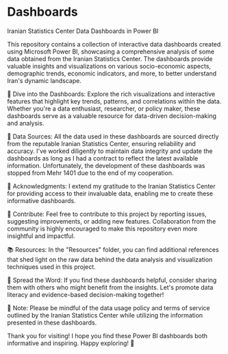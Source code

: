 # Dashboards
Iranian Statistics Center Data Dashboards in Power BI

This repository contains a collection of interactive data dashboards created using Microsoft Power BI, showcasing a comprehensive analysis of some data obtained from the Iranian Statistics Center. The dashboards provide valuable insights and visualizations on various socio-economic aspects, demographic trends, economic indicators, and more, to better understand Iran's dynamic landscape.

🚀 Dive into the Dashboards: Explore the rich visualizations and interactive features that highlight key trends, patterns, and correlations within the data. Whether you're a data enthusiast, researcher, or policy maker, these dashboards serve as a valuable resource for data-driven decision-making and analysis.

📂 Data Sources: All the data used in these dashboards are sourced directly from the reputable Iranian Statistics Center, ensuring reliability and accuracy. I've worked diligently to maintain data integrity and update the dashboards as long as I had a contract to reflect the latest available information. Unfortunately, the development of these dashboards was stopped from Mehr 1401 due to the end of my cooperation.

🙏 Acknowledgments: I extend my gratitude to the Iranian Statistics Center for providing access to their invaluable data, enabling me to create these informative dashboards.

🤝 Contribute: Feel free to contribute to this project by reporting issues, suggesting improvements, or adding new features. Collaboration from the community is highly encouraged to make this repository even more insightful and impactful.

📚 Resources: In the "Resources" folder, you can find additional references that shed light on the raw data behind the data analysis and visualization techniques used in this project.

📢 Spread the Word: If you find these dashboards helpful, consider sharing them with others who might benefit from the insights. Let's promote data literacy and evidence-based decision-making together!

📌 Note: Please be mindful of the data usage policy and terms of service outlined by the Iranian Statistics Center while utilizing the information presented in these dashboards.

Thank you for visiting! I hope you find these Power BI dashboards both informative and inspiring. Happy exploring! 🎉
